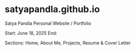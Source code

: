 # satyapandla.github.io
Satya Pandla Personal Website / Portfolio

Start: June 18, 2025
End:

Sections: Home, About Me, Projects, Resume & Cover Letter

